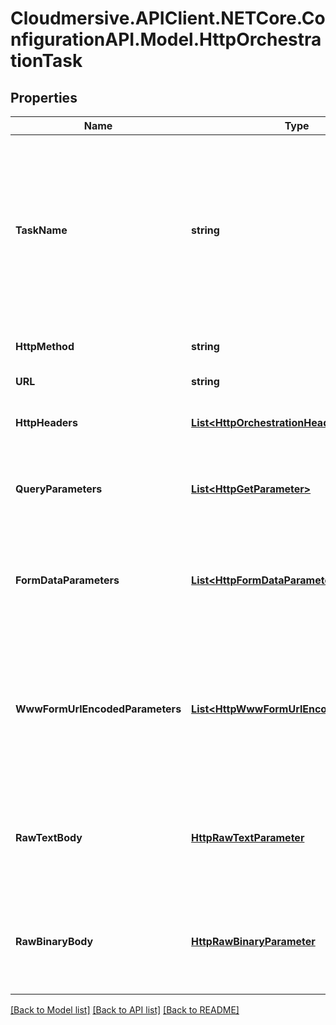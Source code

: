 # Cloudmersive.APIClient.NETCore.ConfigurationAPI.Model.HttpOrchestrationTask
## Properties

Name | Type | Description | Notes
------------ | ------------- | ------------- | -------------
**TaskName** | **string** | An identifier for this task name, e.g. CreateCustomer or ScanForVirus; allows you to refer to this task from other tasks; if not supplied, it will default to a 0-based integer index of the task | [optional] 
**HttpMethod** | **string** | HTTP Method, e.g. GET, PUT, POST, etc. | [optional] 
**URL** | **string** | HTTP URL to orchestrate | [optional] 
**HttpHeaders** | [**List&lt;HttpOrchestrationHeader&gt;**](HttpOrchestrationHeader.md) | Optional; HTTP headers to apply to the request | [optional] 
**QueryParameters** | [**List&lt;HttpGetParameter&gt;**](HttpGetParameter.md) | Optional; query parameters, these query parameters will be incorporated into the URL | [optional] 
**FormDataParameters** | [**List&lt;HttpFormDataParameter&gt;**](HttpFormDataParameter.md) | Optional; FormData parameters, these parameters will be stored in the body in a multi-part encoding | [optional] 
**WwwFormUrlEncodedParameters** | [**List&lt;HttpWwwFormUrlEncodedParameter&gt;**](HttpWwwFormUrlEncodedParameter.md) | Optional; x-www-form-urlencoded paramereters, these parameters will be stored in the body as an application/x-www-form-urlencoded encoding | [optional] 
**RawTextBody** | [**HttpRawTextParameter**](HttpRawTextParameter.md) | Optional; sets the body of the request as raw text, cannot be used with other parameter types in the same request | [optional] 
**RawBinaryBody** | [**HttpRawBinaryParameter**](HttpRawBinaryParameter.md) | Optional; set the body of the request as binary, cannot be used with other parameter types in the same request | [optional] 

[[Back to Model list]](../README.md#documentation-for-models) [[Back to API list]](../README.md#documentation-for-api-endpoints) [[Back to README]](../README.md)

